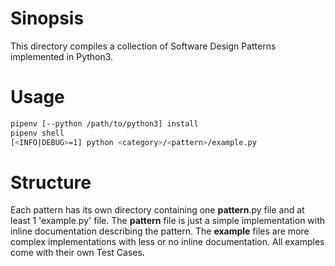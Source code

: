 # Sinopsis

This directory compiles a collection of Software Design Patterns implemented in Python3.

# Usage

```bash
pipenv [--python /path/to/python3] install
pipenv shell
[<INFO|DEBUG>=1] python <category>/<pattern>/example.py
```

# Structure

Each pattern has its own directory containing one **pattern**.py file and at least 1 'example.py' file.
The **pattern** file is just a simple implementation with inline documentation describing the pattern.
The **example** files are more complex implementations with less or no inline documentation.
All examples come with their own Test Cases.
